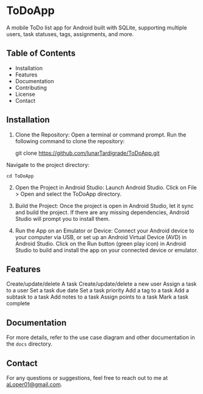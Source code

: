 # ToDoApp
A mobile ToDo list app for Android built with SQLite, supporting multiple users, task statuses, tags, assignments, and more.

## Table of Contents
- Installation
- Features
- Documentation
- Contributing
- License
- Contact

## Installation
1. Clone the Repository:
  Open a terminal or command prompt.
  Run the following command to clone the repository:

    git clone https://github.com/lunarTardigrade/ToDoApp.git

  Navigate to the project directory:

    cd ToDoApp

2. Open the Project in Android Studio:
  Launch Android Studio.
  Click on File > Open and select the ToDoApp directory.

3. Build the Project:
  Once the project is open in Android Studio, let it sync and build the project.
  If there are any missing dependencies, Android Studio will prompt you to install them.

4. Run the App on an Emulator or Device:
  Connect your Android device to your computer via USB, or set up an Android Virtual Device (AVD) in Android Studio.
  Click on the Run button (green play icon) in Android Studio to build and install the app on your connected device or emulator.

## Features
Create/update/delete A  task
Create/update/delete a new user
Assign a task to a user
Set a task due date
Set a task priority
Add a tag to a task
Add a subtask to a task
Add notes to a task
Assign points to a task
Mark a task complete

## Documentation
For more details, refer to the use case diagram and other documentation in the `docs` directory.

## Contact
For any questions or suggestions, feel free to reach out to me at aLoper01@gmail.com.

